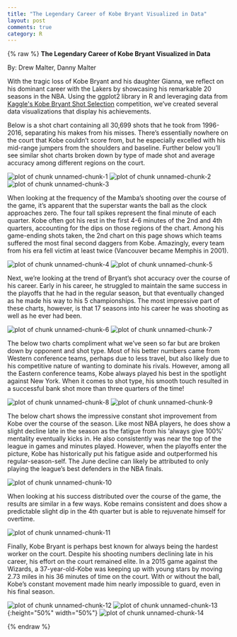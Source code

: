 ```yaml
---
title: "The Legendary Career of Kobe Bryant Visualized in Data"
layout: post
comments: true
category: R
---
```


{% raw %}
<b>The Legendary Career of Kobe Bryant Visualized in Data</b>

By: Drew Malter, Danny Malter

With the tragic loss of Kobe Bryant and his daughter Gianna, we reflect on his dominant career with the Lakers by showcasing his remarkable 20 seasons in the NBA.  Using the ggplot2 library in R and leveraging data from [Kaggle's Kobe Bryant Shot Selection](https://www.kaggle.com/c/kobe-bryant-shot-selection) competition, we’ve created several data visualizations that display his achievements.  

Below is a shot chart containing all 30,699 shots that he took from 1996-2016, separating his makes from his misses.  There’s essentially nowhere on the court that Kobe couldn’t score from, but he especially excelled with his mid-range jumpers from the shoulders and baseline.  Further below you’ll see similar shot charts broken down by type of made shot and average accuracy among different regions on the court.


![plot of chunk unnamed-chunk-1](/figure/2020-01-28-kobe/image1.png)
![plot of chunk unnamed-chunk-2](/figure/2020-01-28-kobe/image2.png)
![plot of chunk unnamed-chunk-3](/figure/2020-01-28-kobe/image3.png)

When looking at the frequency of the Mamba’s shooting over the course of the game, it’s apparent that the superstar wants the ball as the clock approaches zero.  The four tall spikes represent the final minute of each quarter.  Kobe often got his rest in the first 4-6 minutes of the 2nd and 4th quarters, accounting for the dips on those regions of the chart.  Among his game-ending shots taken, the 2nd chart on this page shows which teams suffered the most final second daggers from Kobe.  Amazingly, every team from his era fell victim at least twice (Vancouver became Memphis in 2001).

![plot of chunk unnamed-chunk-4](/figure/2020-01-28-kobe/image4.png)
![plot of chunk unnamed-chunk-5](/figure/2020-01-28-kobe/image5.png)

Next, we’re looking at the trend of Bryant’s shot accuracy over the course of his career.   Early in his career, he struggled to maintain the same success in the playoffs that he had in the regular season, but that eventually changed as he made his way to his 5 championships.   The most impressive part of these charts, however, is that 17 seasons into his career he was shooting as well as he ever had been. 

![plot of chunk unnamed-chunk-6](/figure/2020-01-28-kobe/image6.png)
![plot of chunk unnamed-chunk-7](/figure/2020-01-28-kobe/image7.png)

The below two charts compliment what we’ve seen so far but are broken down by opponent and shot type.   Most of his better numbers came from Western conference teams, perhaps due to less travel, but also likely due to his competitive nature of wanting to dominate his rivals.  However, among all the Eastern conference teams, Kobe always played his best in the spotlight against New York.  When it comes to shot type, his smooth touch resulted in a successful bank shot more than three quarters of the time!

![plot of chunk unnamed-chunk-8](/figure/2020-01-28-kobe/image8.png)
![plot of chunk unnamed-chunk-9](/figure/2020-01-28-kobe/image9.png)

The below chart shows the impressive constant shot improvement from Kobe over the course of the season.  Like most NBA players, he does show a slight decline late in the season as the fatigue from his ‘always give 100%’ mentality eventually kicks in.  He also consistently was near the top of the league in games and minutes played.  However, when the playoffs enter the picture, Kobe has historically put his fatigue aside and outperformed his regular-season-self.  The June decline can likely be attributed to only playing the league’s best defenders in the NBA finals. 

![plot of chunk unnamed-chunk-10](/figure/2020-01-28-kobe/image10.png)

When looking at his success distributed over the course of the game, the results are similar in a few ways.  Kobe remains consistent and does show a predictable slight dip in the 4th quarter but is able to rejuvenate himself for overtime.

![plot of chunk unnamed-chunk-11](/figure/2020-01-28-kobe/image11.png)

Finally, Kobe Bryant is perhaps best known for always being the hardest worker on the court.  Despite his shooting numbers declining late in his career, his effort on the court remained elite.  In a 2015 game against the Wizards, a 37-year-old-Kobe was keeping up with young stars by moving 2.73 miles in his 36 minutes of time on the court.  With or without the ball, Kobe’s constant movement made him nearly impossible to guard, even in his final season.   

![plot of chunk unnamed-chunk-12](/figure/2020-01-28-kobe/image12.png)
![plot of chunk unnamed-chunk-13](/figure/2020-01-28-kobe/image13.png){:height="50%" width="50%"}
![plot of chunk unnamed-chunk-14](/figure/2020-01-28-kobe/image14.png)

{% endraw %}

<script>
  (function(i,s,o,g,r,a,m){i['GoogleAnalyticsObject']=r;i[r]=i[r]||function(){
  (i[r].q=i[r].q||[]).push(arguments)},i[r].l=1*new Date();a=s.createElement(o),
  m=s.getElementsByTagName(o)[0];a.async=1;a.src=g;m.parentNode.insertBefore(a,m)
  })(window,document,'script','//www.google-analytics.com/analytics.js','ga');

  ga('create', 'UA-57468410-2', 'auto');
  ga('send', 'pageview');

</script>







